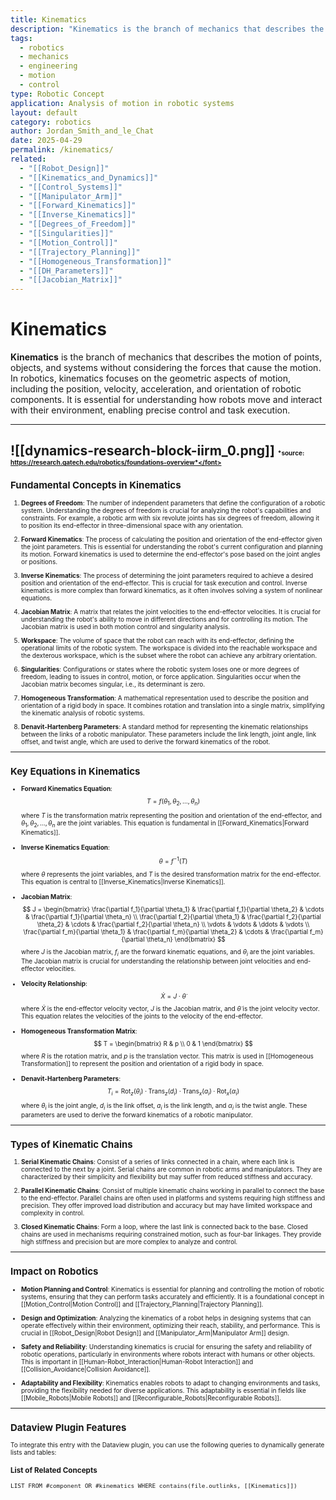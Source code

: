 ```yaml
---
title: Kinematics
description: "Kinematics is the branch of mechanics that describes the motion of points, objects, and systems without considering the forces that cause the motion."
tags:
  - robotics
  - mechanics
  - engineering
  - motion
  - control
type: Robotic Concept
application: Analysis of motion in robotic systems
layout: default
category: robotics
author: Jordan_Smith_and_le_Chat
date: 2025-04-29
permalink: /kinematics/
related:
  - "[[Robot_Design]]"
  - "[[Kinematics_and_Dynamics]]"
  - "[[Control_Systems]]"
  - "[[Manipulator_Arm]]"
  - "[[Forward_Kinematics]]"
  - "[[Inverse_Kinematics]]"
  - "[[Degrees_of_Freedom]]"
  - "[[Singularities]]"
  - "[[Motion_Control]]"
  - "[[Trajectory_Planning]]"
  - "[[Homogeneous_Transformation]]"
  - "[[DH_Parameters]]"
  - "[[Jacobian_Matrix]]"
---
```


# Kinematics

**Kinematics** is the branch of mechanics that describes the motion of points, objects, and systems without considering the forces that cause the motion. In robotics, kinematics focuses on the geometric aspects of motion, including the position, velocity, acceleration, and orientation of robotic components. It is essential for understanding how robots move and interact with their environment, enabling precise control and task execution.

---
![[dynamics-research-block-iirm_0.png]]
<font size=1>*source: https://research.gatech.edu/robotics/foundations-overview*</font>
---

## Fundamental Concepts in Kinematics

1. **Degrees of Freedom**: The number of independent parameters that define the configuration of a robotic system. Understanding the degrees of freedom is crucial for analyzing the robot's capabilities and constraints. For example, a robotic arm with six revolute joints has six degrees of freedom, allowing it to position its end-effector in three-dimensional space with any orientation.

2. **Forward Kinematics**: The process of calculating the position and orientation of the end-effector given the joint parameters. This is essential for understanding the robot's current configuration and planning its motion. Forward kinematics is used to determine the end-effector's pose based on the joint angles or positions.

3. **Inverse Kinematics**: The process of determining the joint parameters required to achieve a desired position and orientation of the end-effector. This is crucial for task execution and control. Inverse kinematics is more complex than forward kinematics, as it often involves solving a system of nonlinear equations.

4. **Jacobian Matrix**: A matrix that relates the joint velocities to the end-effector velocities. It is crucial for understanding the robot's ability to move in different directions and for controlling its motion. The Jacobian matrix is used in both motion control and singularity analysis.

5. **Workspace**: The volume of space that the robot can reach with its end-effector, defining the operational limits of the robotic system. The workspace is divided into the reachable workspace and the dexterous workspace, which is the subset where the robot can achieve any arbitrary orientation.

6. **Singularities**: Configurations or states where the robotic system loses one or more degrees of freedom, leading to issues in control, motion, or force application. Singularities occur when the Jacobian matrix becomes singular, i.e., its determinant is zero.

7. **Homogeneous Transformation**: A mathematical representation used to describe the position and orientation of a rigid body in space. It combines rotation and translation into a single matrix, simplifying the kinematic analysis of robotic systems.

8. **Denavit-Hartenberg Parameters**: A standard method for representing the kinematic relationships between the links of a robotic manipulator. These parameters include the link length, joint angle, link offset, and twist angle, which are used to derive the forward kinematics of the robot.

---

## Key Equations in Kinematics

- **Forward Kinematics Equation**:
  $$
  T = f(\theta_1, \theta_2, \ldots, \theta_n)
  $$
  where $T$ is the transformation matrix representing the position and orientation of the end-effector, and $\theta_1, \theta_2, \ldots, \theta_n$ are the joint variables. This equation is fundamental in [[Forward_Kinematics|Forward Kinematics]].
<br></br>
- **Inverse Kinematics Equation**:
  $$
  \theta = f^{-1}(T)
  $$
  where $\theta$ represents the joint variables, and $T$ is the desired transformation matrix for the end-effector. This equation is central to [[Inverse_Kinematics|Inverse Kinematics]].
<br></br>
- **Jacobian Matrix**:
  $$
  J = \begin{bmatrix}
  \frac{\partial f_1}{\partial \theta_1} & \frac{\partial f_1}{\partial \theta_2} & \cdots & \frac{\partial f_1}{\partial \theta_n} \\
  \frac{\partial f_2}{\partial \theta_1} & \frac{\partial f_2}{\partial \theta_2} & \cdots & \frac{\partial f_2}{\partial \theta_n} \\
  \vdots & \vdots & \ddots & \vdots \\
  \frac{\partial f_m}{\partial \theta_1} & \frac{\partial f_m}{\partial \theta_2} & \cdots & \frac{\partial f_m}{\partial \theta_n}
  \end{bmatrix}
  $$
  where $J$ is the Jacobian matrix, $f_i$ are the forward kinematic equations, and $\theta_i$ are the joint variables. The Jacobian matrix is crucial for understanding the relationship between joint velocities and end-effector velocities.
<br></br>
- **Velocity Relationship**:
  $$
  \dot{X} = J \cdot \dot{\theta}
  $$
  where $\dot{X}$ is the end-effector velocity vector, $J$ is the Jacobian matrix, and $\dot{\theta}$ is the joint velocity vector. This equation relates the velocities of the joints to the velocity of the end-effector.
<br></br>
- **Homogeneous Transformation Matrix**:
  $$
  T = \begin{bmatrix}
  R & p \\
  0 & 1
  \end{bmatrix}
  $$
  where $R$ is the rotation matrix, and $p$ is the translation vector. This matrix is used in [[Homogeneous Transformation]] to represent the position and orientation of a rigid body in space.
<br></br>
- **Denavit-Hartenberg Parameters**:
  $$
  T_i = \text{Rot}_z(\theta_i) \cdot \text{Trans}_z(d_i) \cdot \text{Trans}_x(a_i) \cdot \text{Rot}_x(\alpha_i)
  $$
  where $\theta_i$ is the joint angle, $d_i$ is the link offset, $a_i$ is the link length, and $\alpha_i$ is the twist angle. These parameters are used to derive the forward kinematics of a robotic manipulator.

---

## Types of Kinematic Chains

1. **Serial Kinematic Chains**: Consist of a series of links connected in a chain, where each link is connected to the next by a joint. Serial chains are common in robotic arms and manipulators. They are characterized by their simplicity and flexibility but may suffer from reduced stiffness and accuracy.

2. **Parallel Kinematic Chains**: Consist of multiple kinematic chains working in parallel to connect the base to the end-effector. Parallel chains are often used in platforms and systems requiring high stiffness and precision. They offer improved load distribution and accuracy but may have limited workspace and complexity in control.

3. **Closed Kinematic Chains**: Form a loop, where the last link is connected back to the base. Closed chains are used in mechanisms requiring constrained motion, such as four-bar linkages. They provide high stiffness and precision but are more complex to analyze and control.

---

## Impact on Robotics

- **Motion Planning and Control**: Kinematics is essential for planning and controlling the motion of robotic systems, ensuring that they can perform tasks accurately and efficiently. It is a foundational concept in [[Motion_Control|Motion Control]] and [[Trajectory_Planning|Trajectory Planning]].

- **Design and Optimization**: Analyzing the kinematics of a robot helps in designing systems that can operate effectively within their environment, optimizing their reach, stability, and performance. This is crucial in [[Robot_Design|Robot Design]] and [[Manipulator_Arm|Manipulator Arm]] design.

- **Safety and Reliability**: Understanding kinematics is crucial for ensuring the safety and reliability of robotic operations, particularly in environments where robots interact with humans or other objects. This is important in [[Human-Robot_Interaction|Human-Robot Interaction]] and [[Collision_Avoidance|Collision Avoidance]].

- **Adaptability and Flexibility**: Kinematics enables robots to adapt to changing environments and tasks, providing the flexibility needed for diverse applications. This adaptability is essential in fields like [[Mobile_Robots|Mobile Robots]] and [[Reconfigurable_Robots|Reconfigurable Robots]].

---

## Dataview Plugin Features

To integrate this entry with the Dataview plugin, you can use the following queries to dynamically generate lists and tables:

### List of Related Concepts
```dataview
LIST FROM #component OR #kinematics WHERE contains(file.outlinks, [[Kinematics]])
